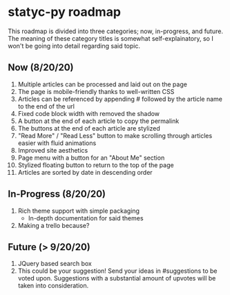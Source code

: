 # statyc-py roadmap
  
This roadmap is divided into three categories; now, in-progress, and future. The meaning of these category titles is somewhat self-explainatory, so I won't be going into detail regarding said topic.

## Now (8/20/20)
1. Multiple articles can be processed and laid out on the page
2. The page is mobile-friendly thanks to well-written CSS
3. Articles can be referenced by appending # followed by the article name to the end of the url
4. Fixed code block width with removed the shadow
5. A button at the end of each article to copy the permalink
6. The buttons at the end of each article are stylized
7. "Read More" / "Read Less" button to make scrolling through articles easier with fluid animations
8. Improved site aesthetics
9. Page menu with a button for an "About Me" section
10. Stylized floating button to return to the top of the page
11. Articles are sorted by date in descending order

## In-Progress (8/20/20)
1. Rich theme support with simple packaging
    - In-depth documentation for said themes
2. Making a trello because?

## Future (> 9/20/20) 
1. JQuery based search box
2. This could be your suggestion! Send your ideas in #suggestions to be voted upon. Suggestions with a substantial amount of upvotes will be taken into consideration.
